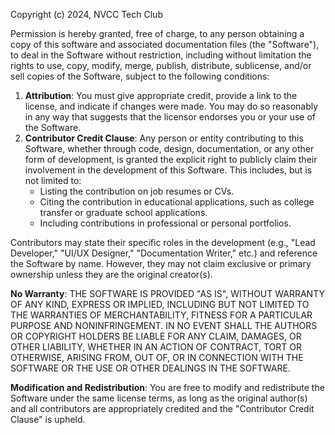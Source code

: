 Copyright (c) 2024, NVCC Tech Club

Permission is hereby granted, free of charge, to any person obtaining a copy of this software and associated documentation files (the "Software"), to deal in the Software without restriction, including without limitation the rights to use, copy, modify, merge, publish, distribute, sublicense, and/or sell copies of the Software, subject to the following conditions:

1. **Attribution**: You must give appropriate credit, provide a link to the license, and indicate if changes were made. You may do so reasonably in any way that suggests that the licensor endorses you or your use of the Software.
2. **Contributor Credit Clause**: Any person or entity contributing to this Software, whether through code, design, documentation, or any other form of development, is granted the explicit right to publicly claim their involvement in the development of this Software. This includes, but is not limited to:
    * Listing the contribution on job resumes or CVs.
    * Citing the contribution in educational applications, such as college transfer or graduate school applications.
    * Including contributions in professional or personal portfolios.

Contributors may state their specific roles in the development (e.g., "Lead Developer," "UI/UX Designer," "Documentation Writer," etc.) and reference the Software by name. However, they may not claim exclusive or primary ownership unless they are the original creator(s).

**No Warranty**: THE SOFTWARE IS PROVIDED "AS IS", WITHOUT WARRANTY OF ANY KIND, EXPRESS OR IMPLIED, INCLUDING BUT NOT LIMITED TO THE WARRANTIES OF MERCHANTABILITY, FITNESS FOR A PARTICULAR PURPOSE AND NONINFRINGEMENT. IN NO EVENT SHALL THE AUTHORS OR COPYRIGHT HOLDERS BE LIABLE FOR ANY CLAIM, DAMAGES, OR OTHER LIABILITY, WHETHER IN AN ACTION OF CONTRACT, TORT OR OTHERWISE, ARISING FROM, OUT OF, OR IN CONNECTION WITH THE SOFTWARE OR THE USE OR OTHER DEALINGS IN THE SOFTWARE.

**Modification and Redistribution**: You are free to modify and redistribute the Software under the same license terms, as long as the original author(s) and all contributors are appropriately credited and the "Contributor Credit Clause" is upheld.

